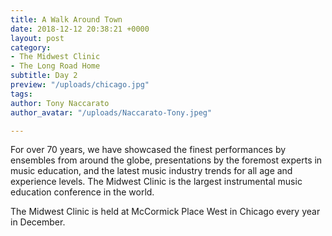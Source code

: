 ```yaml
---
title: A Walk Around Town
date: 2018-12-12 20:38:21 +0000
layout: post
category:
- The Midwest Clinic
- The Long Road Home
subtitle: Day 2
preview: "/uploads/chicago.jpg"
tags:
author: Tony Naccarato
author_avatar: "/uploads/Naccarato-Tony.jpeg"

---
```


For over 70 years, we have showcased the finest performances by ensembles from around the globe, presentations by the foremost experts in music education, and the latest music industry trends for all age and experience levels. The Midwest Clinic is the largest instrumental music education conference in the world.

The Midwest Clinic is held at McCormick Place West in Chicago every year in December.